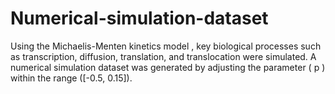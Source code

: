 # Numerical-simulation-dataset
Using the Michaelis-Menten kinetics model , key biological processes such as transcription, diffusion, translation, and translocation were simulated. A numerical simulation dataset was generated by adjusting the parameter ( p ) within the range ([-0.5, 0.15]).
